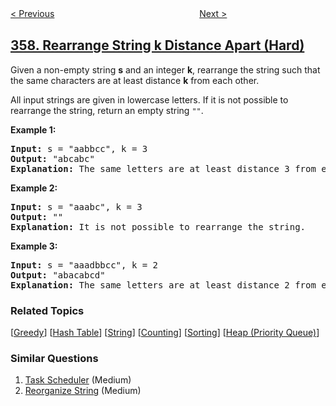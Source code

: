 <!--|This file generated by command(leetcode description); DO NOT EDIT.    |-->
<!--+----------------------------------------------------------------------+-->
<!--|@author    openset <openset.wang@gmail.com>                           |-->
<!--|@link      https://github.com/openset                                 |-->
<!--|@home      https://github.com/openset/leetcode                        |-->
<!--+----------------------------------------------------------------------+-->

[< Previous](../count-numbers-with-unique-digits "Count Numbers with Unique Digits")
　　　　　　　　　　　　　　　　
[Next >](../logger-rate-limiter "Logger Rate Limiter")

## [358. Rearrange String k Distance Apart (Hard)](https://leetcode.com/problems/rearrange-string-k-distance-apart "K 距离间隔重排字符串")

<p>Given a non-empty string <b>s</b> and an integer <b>k</b>, rearrange the string such that the same characters are at least distance <b>k</b> from each other.</p>

<p>All input strings are given in lowercase letters. If it is not possible to rearrange the string, return an empty string <code>&quot;&quot;</code>.</p>

<p><strong>Example 1:</strong></p>

<div>
<pre>
<strong>Input: </strong>s = <span id="example-input-1-1">&quot;aabbcc&quot;</span>, k = <span id="example-input-1-2">3</span>
<strong>Output: </strong><span id="example-output-1">&quot;abcabc&quot; 
<strong>Explanation: </strong></span>The same letters are at least distance 3 from each other.
</pre>

<div>
<p><strong>Example 2:</strong></p>

<pre>
<strong>Input: </strong>s = <span id="example-input-2-1">&quot;aaabc&quot;</span>, k = <span id="example-input-2-2">3</span>
<strong>Output: </strong><span id="example-output-2">&quot;&quot; 
<strong>Explanation:</strong> </span>It is not possible to rearrange the string.
</pre>

<div>
<p><strong>Example 3:</strong></p>

<pre>
<strong>Input: </strong>s = <span id="example-input-3-1">&quot;aaadbbcc&quot;</span>, k = <span id="example-input-3-2">2</span>
<strong>Output: </strong><span id="example-output-3">&quot;abacabcd&quot;
</span><span id="example-output-2"><strong>Explanation:</strong> </span>The same letters are at least distance 2 from each other.
</pre>

### Related Topics
  [[Greedy](../../tag/greedy/README.md)]
  [[Hash Table](../../tag/hash-table/README.md)]
  [[String](../../tag/string/README.md)]
  [[Counting](../../tag/counting/README.md)]
  [[Sorting](../../tag/sorting/README.md)]
  [[Heap (Priority Queue)](../../tag/heap-priority-queue/README.md)]

### Similar Questions
  1. [Task Scheduler](../task-scheduler) (Medium)
  1. [Reorganize String](../reorganize-string) (Medium)
